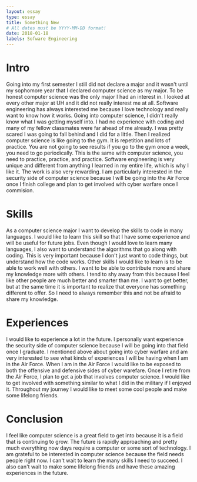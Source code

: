 ```yaml
---
layout: essay
type: essay
title: Something New
# All dates must be YYYY-MM-DD format!
date: 2018-01-18
labels: Sofware Engineering 
---
```

# Intro 
Going into my first semester I still did not declare a major and it wasn't until my sophomore year that I declared computer science as my major. To be honest computer science was the only major I had an interest in. I looked at every other major at UH and it did not really interest me at all. Software engineering has always interested me because I love technology and really want to know how it works. Going into computer science, I didn't really know what I was getting myself into. I had no experience with coding and many of my fellow classmates were far ahead of me already. I was pretty scared I was going to fall behind and I did for a little. Then I realized computer science is like going to the gym. It is repetition and lots of practice. You are not going to see results if you go to the gym once a week, you need to go periodically. This is the same with computer science, you need to practice, practice, and practice. Software engineering is very unique and different from anything I learned in my entire life, which is why I like it. The work is also very rewarding. I am particularly interested in the security side of computer science because I will be going into the Air Force once I finish college and plan to get involved with cyber warfare once I commision. 
# Skills
As a computer science major I want to develop the skills to code in many languages. I would like to learn this skill so that I have some 
experience and will be useful for future jobs. Even though I would love to learn many languages, I also want to understand the algorithms that go along with coding. This is very important because I don't just want to code things, but understand how the code works. Other skills I would like to learn is to be able to work well with others. I want to be able to contribute more and share my knowledge more with others. I tend to shy away from this because I feel like other people are much better and smarter than me. I want to get better, but at the same time it is important to realize that everyone has something different to offer. So I need to always remember this and not be afraid to share my knowledge. 
# Experiences
I would like to experience a lot in the future. I personally want experience the security side of computer science because I will be going into that field once I graduate. I mentioned above about going into cyber warfare and am very interested to see what kinds of experiences I will be having when I am in the Air Force. When I am in the Air Force I would like to be exposed to both the offensive and defensive sides of cyber warefare. Once I retire from the Air Force, I plan to get a job that involves computer science. I would like to get involved with something similar to what I did in the military if I enjoyed it. Throughout my journey I would like to meet some cool people and make some lifelong friends. 
# Conclusion 
I feel like computer science is a great field to get into because it is a field that is continuing to grow. The future is rapidly approaching and pretty much everything now days require a computer or some sort of technology. I am grateful to be interested in computer science because the field needs people right now. I can't wait to learn the many skills I need to succeed. I also can't wait to make some lifelong friends and have these amazing experiences in the future. 
